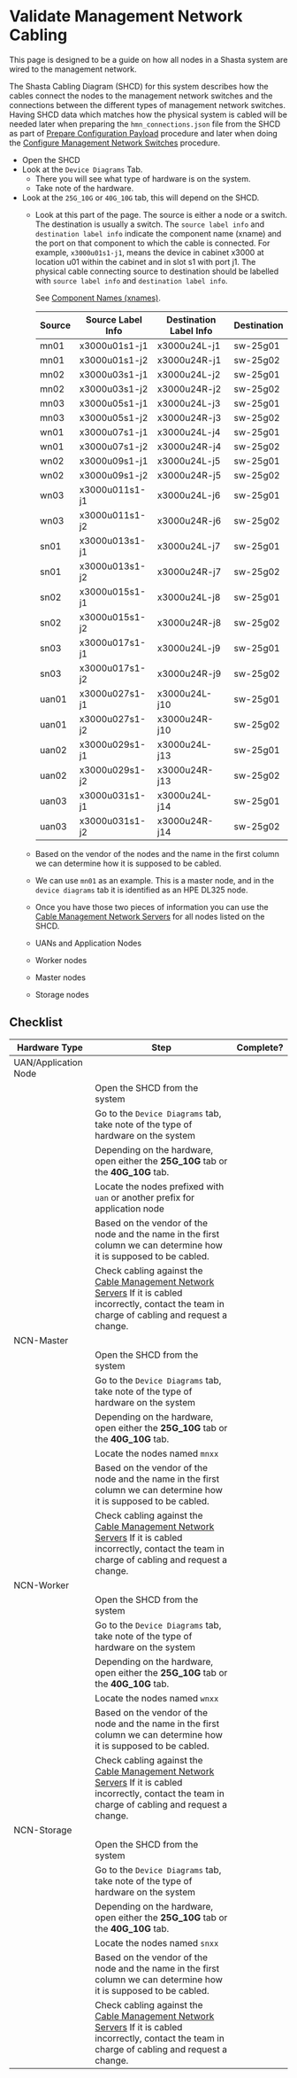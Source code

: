 # Validate Management Network Cabling

This page is designed to be a guide on how all nodes in a Shasta system are wired to the management network.

The Shasta Cabling Diagram (SHCD) for this system describes how the cables connect the nodes to the management network switches
and the connections between the different types of management network switches.
Having SHCD data which matches how the physical system is cabled will be needed later when preparing the `hmn_connections.json`
file from the SHCD as part of [Prepare Configuration Payload](index.md#prepare_configuration_payload) procedure and later when
doing the [Configure Management Network Switches](index.md#configure_management_network) procedure.

- Open the SHCD
- Look at the `Device Diagrams` Tab.
   - There you will see what type of hardware is on the system.
   - Take note of the hardware.
- Look at the `25G_10G` or `40G_10G` tab, this will depend on the SHCD.
   - Look at this part of the page. The source is either a node or a switch. The destination is usually a switch.
     The `source label info` and `destination label info` indicate the component name (xname) and the port on that component to which
     the cable is connected. For example, `x3000u01s1-j1`, means the device in cabinet x3000 at location u01 within the cabinet and in slot s1 with port j1.
     The physical cable connecting source to destination should be labelled with `source label info` and `destination label info`.

     See [Component Names (xnames)](../operations/Component_Names_xnames.md).


      | Source | Source Label Info | Destination Label Info | Destination |
      | --- | --- | ---| --- |
      | mn01 | x3000u01s1-j1 | x3000u24L-j1 | sw-25g01 |
      | mn01 | x3000u01s1-j2 | x3000u24R-j1 | sw-25g02 |
      | mn02 | x3000u03s1-j1 | x3000u24L-j2 | sw-25g01 |
      | mn02 | x3000u03s1-j2 | x3000u24R-j2 | sw-25g02 |
      | mn03 | x3000u05s1-j1 | x3000u24L-j3 | sw-25g01 |
      | mn03 | x3000u05s1-j2 | x3000u24R-j3 | sw-25g02 |
      | wn01 | x3000u07s1-j1 | x3000u24L-j4 | sw-25g01 |
      | wn01 | x3000u07s1-j2 | x3000u24R-j4 | sw-25g02 |
      | wn02 | x3000u09s1-j1 | x3000u24L-j5 | sw-25g01 |
      | wn02 | x3000u09s1-j2 | x3000u24R-j5 | sw-25g02 |
      | wn03 | x3000u011s1-j1 | x3000u24L-j6 | sw-25g01 |
      | wn03 | x3000u011s1-j2 | x3000u24R-j6 | sw-25g02 |
      | sn01 | x3000u013s1-j1 | x3000u24L-j7 | sw-25g01 |
      | sn01 | x3000u013s1-j2 | x3000u24R-j7 | sw-25g02 |
      | sn02 | x3000u015s1-j1 | x3000u24L-j8 | sw-25g01 |
      | sn02 | x3000u015s1-j2 | x3000u24R-j8 | sw-25g02 |
      | sn03 | x3000u017s1-j1 | x3000u24L-j9 | sw-25g01 |
      | sn03 | x3000u017s1-j2 | x3000u24R-j9 | sw-25g02 |
      | uan01 | x3000u027s1-j1 | x3000u24L-j10 | sw-25g01 |
      | uan01 | x3000u027s1-j2 | x3000u24R-j10 | sw-25g02 |
      | uan02 | x3000u029s1-j1 | x3000u24L-j13 | sw-25g01 |
      | uan02 | x3000u029s1-j2 | x3000u24R-j13 | sw-25g02 |
      | uan03 | x3000u031s1-j1 | x3000u24L-j14 | sw-25g01 |
      | uan03 | x3000u031s1-j2 | x3000u24R-j14 | sw-25g02 |

    - Based on the vendor of the nodes and the name in the first column we can determine how it is supposed to be cabled.
    - We can use `mn01` as an example. This is a master node, and in the `device diagrams` tab it is identified as an HPE DL325 node.
    - Once you have those two pieces of information you can use the [Cable Management Network Servers](cable_management_network_servers.md) for all nodes listed on the SHCD.
    - UANs and Application Nodes
    - Worker nodes
    - Master nodes
    - Storage nodes

## Checklist

| Hardware Type | Step      | Complete?     |
| ----------- | ----------- | ------------- |
| UAN/Application Node         |             |               |
|             | Open the SHCD from the system |             |
|             | Go to the `Device Diagrams` tab, take note of the type of hardware on the system        |          |
|             | Depending on the hardware, open either the **25G_10G** tab or the **40G_10G** tab. |        |
|             | Locate the nodes prefixed with `uan` or another prefix for application node |        |
|             | Based on the vendor of the node and the name in the first column we can determine how it is supposed to be cabled.  |         |
|             | Check cabling against the [Cable Management Network Servers](cable_management_network_servers.md) If it is cabled incorrectly, contact the team in charge of cabling and request a change.             |               |
| NCN-Master         |             |               |
|             | Open the SHCD from the system |             |
|             | Go to the `Device Diagrams` tab, take note of the type of hardware on the system        |          |
|             | Depending on the hardware, open either the **25G_10G** tab or the **40G_10G** tab. |        |
|             | Locate the nodes named `mnxx` |        |
|             | Based on the vendor of the node and the name in the first column we can determine how it is supposed to be cabled.  |         |
|             | Check cabling against the [Cable Management Network Servers](cable_management_network_servers.md) If it is cabled incorrectly, contact the team in charge of cabling and request a change.             |               |
| NCN-Worker         |             |               |
|             | Open the SHCD from the system |             |
|             | Go to the `Device Diagrams` tab, take note of the type of hardware on the system        |          |
|             | Depending on the hardware, open either the **25G_10G** tab or the **40G_10G** tab. |        |
|             | Locate the nodes named `wnxx` |        |
|             | Based on the vendor of the node and the name in the first column we can determine how it is supposed to be cabled.  |         |
|             | Check cabling against the [Cable Management Network Servers](cable_management_network_servers.md) If it is cabled incorrectly, contact the team in charge of cabling and request a change.             |               |
| NCN-Storage         |             |               |
|             | Open the SHCD from the system |             |
|             | Go to the `Device Diagrams` tab, take note of the type of hardware on the system        |          |
|             | Depending on the hardware, open either the **25G_10G** tab or the **40G_10G** tab. |        |
|             | Locate the nodes named `snxx` |        |
|             | Based on the vendor of the node and the name in the first column we can determine how it is supposed to be cabled.  |         |
|             | Check cabling against the [Cable Management Network Servers](cable_management_network_servers.md) If it is cabled incorrectly, contact the team in charge of cabling and request a change.             |               |
